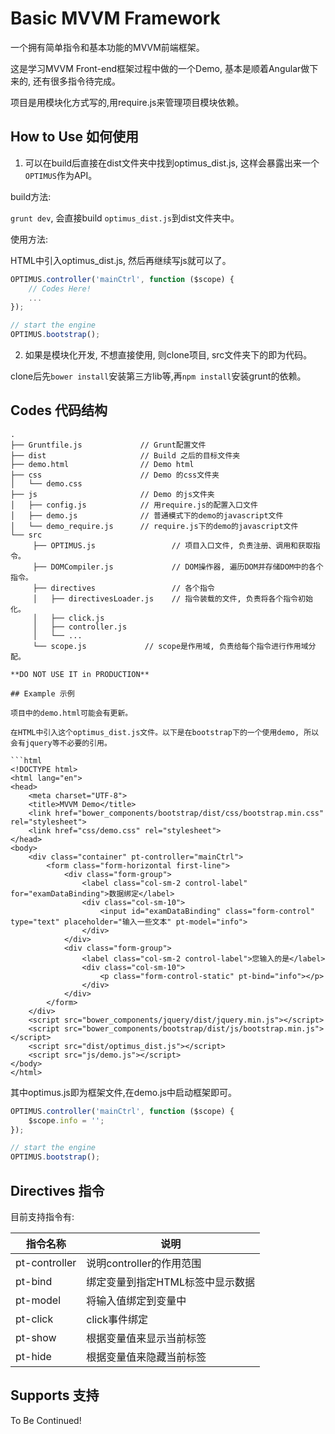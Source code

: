 # Basic MVVM Framework

一个拥有简单指令和基本功能的MVVM前端框架。

这是学习MVVM Front-end框架过程中做的一个Demo, 基本是顺着Angular做下来的, 还有很多指令待完成。

项目是用模块化方式写的,用require.js来管理项目模块依赖。

## How to Use 如何使用

1. 可以在build后直接在dist文件夹中找到optimus_dist.js, 这样会暴露出来一个`OPTIMUS`作为API。

build方法:

`grunt dev`, 会直接build `optimus_dist.js`到dist文件夹中。

使用方法:

HTML中引入optimus_dist.js, 然后再继续写js就可以了。

```javascript
OPTIMUS.controller('mainCtrl', function ($scope) {
    // Codes Here!
    ...
});

// start the engine
OPTIMUS.bootstrap();
```

2. 如果是模块化开发, 不想直接使用, 则clone项目, src文件夹下的即为代码。

clone后先`bower install`安装第三方lib等,再`npm install`安装grunt的依赖。

## Codes 代码结构

```
.
├── Gruntfile.js             // Grunt配置文件
├── dist                     // Build 之后的目标文件夹
├── demo.html                // Demo html
├── css                      // Demo 的css文件夹
│   └── demo.css
├── js                       // Demo 的js文件夹
│   ├── config.js            // 用require.js的配置入口文件
│   ├── demo.js              // 普通模式下的demo的javascript文件
│   └── demo_require.js      // require.js下的demo的javascript文件
└── src
     ├── OPTIMUS.js                 // 项目入口文件, 负责注册、调用和获取指令。
     ├── DOMCompiler.js             // DOM操作器, 遍历DOM并存储DOM中的各个指令。
     ├── directives                 // 各个指令
     │   ├── directivesLoader.js    // 指令装载的文件, 负责将各个指令初始化。
     │   ├── click.js
     │   ├── controller.js
     │   └── ...
     └── scope.js             // scope是作用域, 负责给每个指令进行作用域分配。

**DO NOT USE IT in PRODUCTION**

## Example 示例

项目中的demo.html可能会有更新。

在HTML中引入这个optimus_dist.js文件。以下是在bootstrap下的一个使用demo, 所以会有jquery等不必要的引用。

```html
<!DOCTYPE html>
<html lang="en">
<head>
    <meta charset="UTF-8">
    <title>MVVM Demo</title>
    <link href="bower_components/bootstrap/dist/css/bootstrap.min.css" rel="stylesheet">
    <link href="css/demo.css" rel="stylesheet">
</head>
<body>
    <div class="container" pt-controller="mainCtrl">
        <form class="form-horizontal first-line">
            <div class="form-group">
                <label class="col-sm-2 control-label" for="examDataBinding">数据绑定</label>
                <div class="col-sm-10">
                    <input id="examDataBinding" class="form-control" type="text" placeholder="输入一些文本" pt-model="info">
                </div>
            </div>
            <div class="form-group">
                <label class="col-sm-2 control-label">您输入的是</label>
                <div class="col-sm-10">
                    <p class="form-control-static" pt-bind="info"></p>
                </div>
            </div>
        </form>
    </div>
    <script src="bower_components/jquery/dist/jquery.min.js"></script>
    <script src="bower_components/bootstrap/dist/js/bootstrap.min.js"></script>
    <script src="dist/optimus_dist.js"></script>
    <script src="js/demo.js"></script>
</body>
</html>
```

其中optimus.js即为框架文件,在demo.js中启动框架即可。

```javascript
OPTIMUS.controller('mainCtrl', function ($scope) {
    $scope.info = '';
});

// start the engine
OPTIMUS.bootstrap();
```

## Directives 指令

目前支持指令有:

指令名称          | 说明
---------------- | ----------------------------------
pt-controller    | 说明controller的作用范围
pt-bind          | 绑定变量到指定HTML标签中显示数据
pt-model         | 将输入值绑定到变量中
pt-click         | click事件绑定
pt-show          | 根据变量值来显示当前标签
pt-hide          | 根据变量值来隐藏当前标签

## Supports 支持

To Be Continued!